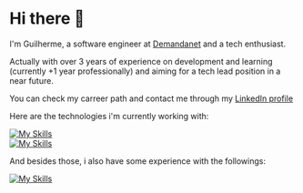 # Hi there 👋
I'm Guilherme, a software engineer at <a href="https://www.demandanet.com/">Demandanet</a> and a tech enthusiast.

Actually with over 3 years of experience on development and learning (currently +1 year professionally) and aiming for a tech lead position in a near future.

You can check my carreer path and contact me through my <a href="https://www.linkedin.com/in/guilherme-saud/">LinkedIn profile</a>

Here are the technologies i'm currently working with:

[![My Skills](https://skillicons.dev/icons?i=php,js,html,css,bootstrap)](https://skillicons.dev) <br>
[![My Skills](https://skillicons.dev/icons?i=mysql,aws,docker)](https://skillicons.dev)

And besides those, i also have some experience with the followings:

[![My Skills](https://skillicons.dev/icons?i=go,java,py,django,flask)](https://skillicons.dev)
